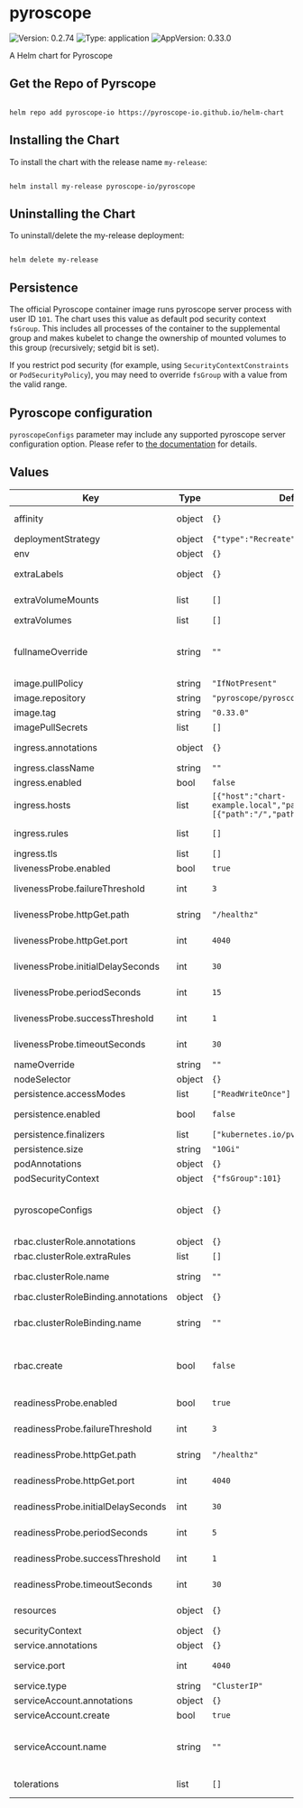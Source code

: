 # pyroscope

![Version: 0.2.74](https://img.shields.io/badge/Version-0.2.74-informational?style=flat-square) ![Type: application](https://img.shields.io/badge/Type-application-informational?style=flat-square) ![AppVersion: 0.33.0](https://img.shields.io/badge/AppVersion-0.33.0-informational?style=flat-square)

A Helm chart for Pyroscope

## Get the Repo of Pyrscope

```console

helm repo add pyroscope-io https://pyroscope-io.github.io/helm-chart

```

## Installing the Chart

To install the chart with the release name `my-release`:

```console

helm install my-release pyroscope-io/pyroscope

```

## Uninstalling the Chart

To uninstall/delete the my-release deployment:

```console

helm delete my-release

```

## Persistence

The official Pyroscope container image runs pyroscope server process with user ID `101`. The chart uses this value as
default pod security context `fsGroup`. This includes all processes of the container to the supplemental group and makes
kubelet to change the ownership of mounted volumes to this group (recursively; setgid bit is set).

If you restrict pod security (for example, using `SecurityContextConstraints` or `PodSecurityPolicy`), you may need to
override `fsGroup` with a value from the valid range.

## Pyroscope configuration

`pyroscopeConfigs` parameter may include any supported pyroscope server configuration option.
Please refer to [the documentation](https://pyroscope.io/docs/server-configuration) for details.

## Values

| Key | Type | Default | Description |
|-----|------|---------|-------------|
| affinity | object | `{}` | Affinity settings for pod assignment |
| deploymentStrategy | object | `{"type":"Recreate"}` | Deployment strategy |
| env | object | `{}` | Extra environment variables |
| extraLabels | object | `{}` | Extra common labels for all resources |
| extraVolumeMounts | list | `[]` | Additional volume mounts for pyroscope server container |
| extraVolumes | list | `[]` | Additional volumes |
| fullnameOverride | string | `""` | Defaults to .Release.Name-.Chart.Name unless .Release.Name contains "pyroscope" |
| image.pullPolicy | string | `"IfNotPresent"` | Image pull policy |
| image.repository | string | `"pyroscope/pyroscope"` | image to use for deploying |
| image.tag | string | `"0.33.0"` | Tag for pyroscope image to use |
| imagePullSecrets | list | `[]` | Image pull secrets |
| ingress.annotations | object | `{}` | Ingress annotations (values are templated) |
| ingress.className | string | `""` | Ingress class name |
| ingress.enabled | bool | `false` | Enables Ingress |
| ingress.hosts | list | `[{"host":"chart-example.local","paths":[{"path":"/","pathType":"Prefix"}]}]` | Ingress accepted hostnames |
| ingress.rules | list | `[]` | Ingress custom rules. Take precedence over chart built-ins. |
| ingress.tls | list | `[]` | Ingress TLS configuration |
| livenessProbe.enabled | bool | `true` | Enable Pyroscope server liveness |
| livenessProbe.failureThreshold | int | `3` | Pyroscope server liveness check failure threshold |
| livenessProbe.httpGet.path | string | `"/healthz"` | Pyroscope server liveness check path |
| livenessProbe.httpGet.port | int | `4040` | Pyroscope server liveness check port |
| livenessProbe.initialDelaySeconds | int | `30` | Pyroscope server liveness check intial delay in seconds |
| livenessProbe.periodSeconds | int | `15` | Pyroscope server liveness check frequency in seconds |
| livenessProbe.successThreshold | int | `1` | Pyroscope server liveness check success threshold |
| livenessProbe.timeoutSeconds | int | `30` | Pyroscope server liveness check request timeout |
| nameOverride | string | `""` | Defaults to .Chart.Name |
| nodeSelector | object | `{}` | Node labels for pod assignment |
| persistence.accessModes | list | `["ReadWriteOnce"]` | Persistence access modes |
| persistence.enabled | bool | `false` | Use persistent volume to store data |
| persistence.finalizers | list | `["kubernetes.io/pvc-protection"]` | PersistentVolumeClaim finalizers |
| persistence.size | string | `"10Gi"` | Size of persistent volume claim |
| podAnnotations | object | `{}` | Pod annotations |
| podSecurityContext | object | `{"fsGroup":101}` | Pod securityContext |
| pyroscopeConfigs | object | `{}` | Pyroscope server configuration. Please refer to https://pyroscope.io/docs/server-configuration |
| rbac.clusterRole.annotations | object | `{}` | Cluster role annotations |
| rbac.clusterRole.extraRules | list | `[]` | Extra rules for created cluster role |
| rbac.clusterRole.name | string | `""` | Cluster role name. If not set, the fully qualified app name is used |
| rbac.clusterRoleBinding.annotations | object | `{}` | Cluster role binding annotations |
| rbac.clusterRoleBinding.name | string | `""` | Cluster role binding name. If not set, the fully qualified app name is used |
| rbac.create | bool | `false` | Creates Pyroscope cluster role and binds service account to it; requires service account to be created |
| readinessProbe.enabled | bool | `true` | Enable Pyroscope server readiness |
| readinessProbe.failureThreshold | int | `3` | Pyroscope server readiness check failure threshold count |
| readinessProbe.httpGet.path | string | `"/healthz"` | Pyroscope server readiness check path |
| readinessProbe.httpGet.port | int | `4040` | Pyroscope server readiness check port |
| readinessProbe.initialDelaySeconds | int | `30` | Pyroscope server readiness initial delay in seconds |
| readinessProbe.periodSeconds | int | `5` | Pyroscope server readiness check frequency in seconds |
| readinessProbe.successThreshold | int | `1` | Pyroscope server readiness check success threshold count |
| readinessProbe.timeoutSeconds | int | `30` | Pyroscope server readiness check request timeout |
| resources | object | `{}` | CPU/Memory resource requests/limits |
| securityContext | object | `{}` | Deployment securityContext |
| service.annotations | object | `{}` | Service annotations |
| service.port | int | `4040` | Kubernetes port where service is exposed |
| service.type | string | `"ClusterIP"` | Specify a service type |
| serviceAccount.annotations | object | `{}` | ServiceAccount annotations |
| serviceAccount.create | bool | `true` | Create service account |
| serviceAccount.name | string | `""` | Service account name to use, when empty will be set to created account if serviceAccount.create is set else to default |
| tolerations | list | `[]` | Toleration labels for pod assignment |